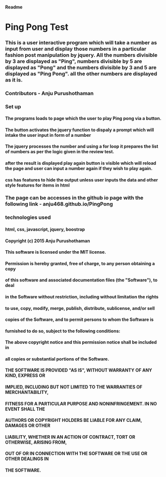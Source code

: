 #### Readme
# Ping Pong Test
### This is a user interactive program which will take a number as input from user and display those numbers in a particular fashion post manipulation by jquery. All the numbers divisible by 3 are displayed as "Ping", numbers divisible by 5 are displayed as "Pong" and the numbers divisible by 3 and 5 are displayed as "Ping Pong". all the other numbers are displayed as it is.
### Contributors - Anju Purushothaman

### Set up
#### The programs loads to page which the user to play Ping pong via a button.
#### The button activates the jquery function to dispaly a prompt which will intake the user input in form of a number
#### The jquery processes the number and using a for loop it prepares the list of numbers as per the logic given in the review test.
#### after the result is displayed play again button is visible which will reload the page and user can input a number again if they wish to play again.
#### css has features to hide the output unless user inputs the data and other style features for items in html
### The page can be accesses in the github io page with the following link - anju468.github.io/PingPong

### technologies used
#### html, css, javascript, jquery, boostrap
#### Copyright (c) 2015 Anju Purushothaman

#### This software is licensed under the MIT license.

#### Permission is hereby granted, free of charge, to any person obtaining a copy
#### of this software and associated documentation files (the "Software"), to deal
#### in the Software without restriction, including without limitation the rights
#### to use, copy, modify, merge, publish, distribute, sublicense, and/or sell
#### copies of the Software, and to permit persons to whom the Software is
#### furnished to do so, subject to the following conditions:

#### The above copyright notice and this permission notice shall be included in
#### all copies or substantial portions of the Software.

#### THE SOFTWARE IS PROVIDED "AS IS", WITHOUT WARRANTY OF ANY KIND, EXPRESS OR
#### IMPLIED, INCLUDING BUT NOT LIMITED TO THE WARRANTIES OF MERCHANTABILITY,
#### FITNESS FOR A PARTICULAR PURPOSE AND NONINFRINGEMENT. IN NO EVENT SHALL THE
#### AUTHORS OR COPYRIGHT HOLDERS BE LIABLE FOR ANY CLAIM, DAMAGES OR OTHER
#### LIABILITY, WHETHER IN AN ACTION OF CONTRACT, TORT OR OTHERWISE, ARISING FROM,
#### OUT OF OR IN CONNECTION WITH THE SOFTWARE OR THE USE OR OTHER DEALINGS IN
#### THE SOFTWARE.
